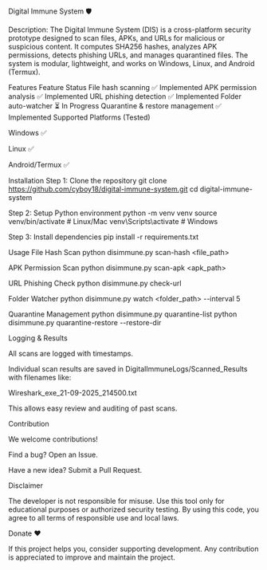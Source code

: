Digital Immune System 🛡️

Description:
The Digital Immune System (DIS) is a cross-platform security prototype designed to scan files, APKs, and URLs for malicious or suspicious content. It computes SHA256 hashes, analyzes APK permissions, detects phishing URLs, and manages quarantined files. The system is modular, lightweight, and works on Windows, Linux, and Android (Termux).

Features
Feature	Status
File hash scanning	✅ Implemented
APK permission analysis	✅ Implemented
URL phishing detection	✅ Implemented
Folder auto-watcher	⏳ In Progress
Quarantine & restore management	✅ Implemented
Supported Platforms (Tested)

Windows ✅

Linux ✅

Android/Termux ✅

Installation
Step 1: Clone the repository
git clone https://github.com/cyboy18/digital-immune-system.git
cd digital-immune-system

Step 2: Setup Python environment
python -m venv venv
source venv/bin/activate  # Linux/Mac
venv\Scripts\activate     # Windows

Step 3: Install dependencies
pip install -r requirements.txt

Usage
File Hash Scan
python disimmune.py scan-hash <file_path>

APK Permission Scan
python disimmune.py scan-apk <apk_path>

URL Phishing Check
python disimmune.py check-url <url>

Folder Watcher
python disimmune.py watch <folder_path> --interval 5

Quarantine Management
python disimmune.py quarantine-list
python disimmune.py quarantine-restore <filename> --restore-dir <path>

Logging & Results

All scans are logged with timestamps.

Individual scan results are saved in DigitalImmuneLogs/Scanned_Results with filenames like:

Wireshark_exe_21-09-2025_214500.txt


This allows easy review and auditing of past scans.

Contribution

We welcome contributions!

Find a bug? Open an Issue.

Have a new idea? Submit a Pull Request.

Disclaimer

The developer is not responsible for misuse. Use this tool only for educational purposes or authorized security testing. By using this code, you agree to all terms of responsible use and local laws.

Donate ❤️

If this project helps you, consider supporting development.
Any contribution is appreciated to improve and maintain the project.
